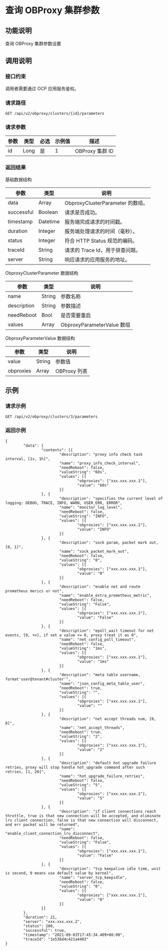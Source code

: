 查询 OBProxy 集群参数 
====================================



功能说明 
-------------------------

查询 OBProxy 集群参数设置

调用说明 
-------------------------

### 接口约束 

调用者需要通过 OCP 应用服务鉴权。

### 请求路径 

`GET /api/v2/obproxy/clusters/{id}/parameters`

### 请求参数 



| 参数 |  类型  | 必选 | 示例值 |      描述       |
|----|------|----|-----|---------------|
| id | Long | 是  | 1   | OBProxy 集群 ID |





### 返回结果 

基础数据结构


|     参数     |    类型    |              说明              |
|------------|----------|------------------------------|
| data       | Array    | ObproxyClusterParameter 的数组。 |
| successful | Boolean  | 请求是否成功。                      |
| timestamp  | Datetime | 服务端完成请求的时间戳。                 |
| duration   | Integer  | 服务端处理请求的时间（毫秒）。              |
| status     | Integer  | 符合 HTTP Status 规范的编码。        |
| traceId    | String   | 请求的 Trace Id，用于排查问题。         |
| server     | String   | 响应请求的应用服务的地址。                |



ObproxyClusterParameter 数据结构


|     参数      |   类型   |            说明            |
|-------------|--------|--------------------------|
| name        | String | 参数名称                     |
| description | String | 参数描述                     |
| needReboot  | Bool   | 是否需要重启                   |
| values      | Array  | ObproxyParameterValue 数组 |



ObproxyParameterValue 数据结构


|    参数     |   类型   |     说明     |
|-----------|--------|------------|
| value     | String | 参数值        |
| obproxies | Array  | OBProxy 列表 |



示例 
-----------------------

### 请求示例 

`GET /api/v2/obproxy/clusters/3/parameters`

### 返回示例 

```unknow
{
        "data": {
                "contents": [{
                        "description": "proxy info check task interval, [1s, 1h]",
                        "name": "proxy_info_check_interval",
                        "needReboot": false,
                        "valueString": "60s",
                        "values": [{
                                "obproxies": ["xxx.xxx.xxx.1"],
                                "value": "60s"
                        }]
                }, {
                        "description": "specifies the current level of logging: DEBUG, TRACE, INFO, WARN, USER_ERR, ERROR",
                        "name": "monitor_log_level",
                        "needReboot": false,
                        "valueString": "INFO",
                        "values": [{
                                "obproxies": ["xxx.xxx.xxx.1"],
                                "value": "INFO"
                        }]
                }, {
                        "description": "sock param, packet mark out, [0, 1]",
                        "name": "sock_packet_mark_out",
                        "needReboot": false,
                        "valueString": "0",
                        "values": [{
                                "obproxies": ["xxx.xxx.xxx.1"],
                                "value": "0"
                        }]
                }, {
                        "description": "enable net and route prometheus merics or not",
                        "name": "enable_extra_prometheus_metric",
                        "needReboot": false,
                        "valueString": "False",
                        "values": [{
                                "obproxies": ["xxx.xxx.xxx.1"],
                                "value": "False"
                        }]
                }, {
                        "description": "epoll_wait timeout for net events, [0, +∞], if set a value <= 0, proxy treat it as 0",
                        "name": "net_config_poll_timeout",
                        "needReboot": false,
                        "valueString": "1ms",
                        "values": [{
                                "obproxies": ["xxx.xxx.xxx.1"],
                                "value": "1ms"
                        }]
                }, {
                        "description": "meta table username, format'user@tenant#cluster'",
                        "name": "json_config_meta_table_user",
                        "needReboot": true,
                        "valueString": "",
                        "values": [{
                                "obproxies": ["xxx.xxx.xxx.1"],
                                "value": ""
                        }]
                }, {
                        "description": "net accept threads num, [0, 8]",
                        "name": "net_accept_threads",
                        "needReboot": true,
                        "valueString": "2",
                        "values": [{
                                "obproxies": ["xxx.xxx.xxx.1"],
                                "value": "2"
                        }]
                }, {
                        "description": "default hot upgrade failure retries, proxy will stop handle hot_upgrade command after such retries, [1, 20]",
                        "name": "hot_upgrade_failure_retries",
                        "needReboot": false,
                        "valueString": "5",
                        "values": [{
                                "obproxies": ["xxx.xxx.xxx.1"],
                                "value": "5"
                        }]
                }, {
                        "description": "if client connections reach throttle, true is that new connection will be accepted, and eliminate lru client connection, false is that new connection will disconnect, and err packet will be returned",
                        "name": "enable_client_connection_lru_disconnect",
                        "needReboot": false,
                        "valueString": "False",
                        "values": [{
                                "obproxies": ["xxx.xxx.xxx.1"],
                                "value": "False"
                        }]
                }, {
                        "description": "tcp keepalive idle time, unit is second, 0 means use default value by kernel",
                        "name": "server_tcp_keepidle",
                        "needReboot": false,
                        "valueString": "0",
                        "values": [{
                                "obproxies": ["xxx.xxx.xxx.1"],
                                "value": "0"
                        }]
                }]
        },
        "duration": 21,
        "server": "xxx.xxx.xxx.2",
        "status": 200,
        "successful": true,
        "timestamp": "2021-09-03T17:45:34.409+08:00",
        "traceId": "1e538d4c421a4483"
}
```


